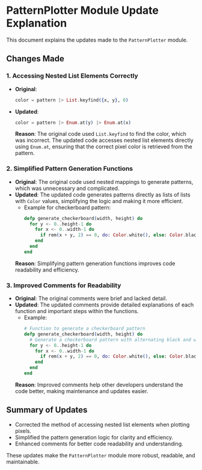 
# PatternPlotter Module Update Explanation

This document explains the updates made to the `PatternPlotter` module.

## Changes Made

### 1. Accessing Nested List Elements Correctly
- **Original**:
  ```elixir
  color = pattern |> List.keyfind({x, y}, 0)
  ```
- **Updated**:
  ```elixir
  color = pattern |> Enum.at(y) |> Enum.at(x)
  ```
  **Reason**: The original code used `List.keyfind` to find the color, which was incorrect. The updated code accesses nested list elements directly using `Enum.at`, ensuring that the correct pixel color is retrieved from the pattern.

### 2. Simplified Pattern Generation Functions
- **Original**:
  The original code used nested mappings to generate patterns, which was unnecessary and complicated.
- **Updated**:
  The updated code generates patterns directly as lists of lists with `Color` values, simplifying the logic and making it more efficient.
  - Example for checkerboard pattern:
    ```elixir
    defp generate_checkerboard(width, height) do
      for y <- 0..height-1 do
        for x <- 0..width-1 do
          if rem(x + y, 2) == 0, do: Color.white(), else: Color.black()
        end
      end
    end
    ```
  **Reason**: Simplifying pattern generation functions improves code readability and efficiency.

### 3. Improved Comments for Readability
- **Original**:
  The original comments were brief and lacked detail.
- **Updated**:
  The updated comments provide detailed explanations of each function and important steps within the functions.
  - Example:
    ```elixir
    # Function to generate a checkerboard pattern
    defp generate_checkerboard(width, height) do
      # Generate a checkerboard pattern with alternating black and white squares
      for y <- 0..height-1 do
        for x <- 0..width-1 do
          if rem(x + y, 2) == 0, do: Color.white(), else: Color.black()
        end
      end
    end
    ```
  **Reason**: Improved comments help other developers understand the code better, making maintenance and updates easier.

## Summary of Updates
- Corrected the method of accessing nested list elements when plotting pixels.
- Simplified the pattern generation logic for clarity and efficiency.
- Enhanced comments for better code readability and understanding.

These updates make the `PatternPlotter` module more robust, readable, and maintainable.
